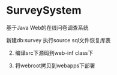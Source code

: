 SurveySystem
============

基于Java Web的在线问卷调查系统

新建db:survey
执行source sql文件恢复库表

2. 编译src下源码到web-inf class下

3. 将webroot拷贝到webapps下部署


